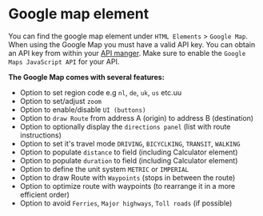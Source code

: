 # Google map element

You can find the google map element under `HTML Elements` > `Google Map`. When using the Google Map you must have a valid API key. You can obtain an API key from within your [API manger](https://console.developers.google.com/). Make sure to enable the `Google Maps JavaScript API` for your API.

**The Google Map comes with several features:**

- Option to set region code e.g `nl`, `de`, `uk`, `us` etc.uu
- Option to set/adjust `zoom`
- Option to enable/disable `UI (buttons)`
- Option to `draw Route` from address A (origin) to address B (destination)
- Option to optionally display the `directions panel` (list with route instructions)
- Option to set it's travel mode `DRIVING`, `BICYCLKING`, `TRANSIT`, `WALKING`
- Option to populate `distance` to field (including Calculator element)
- Option to populate `duration` to field (including Calculator element)
- Option to define the unit system `METRIC` or `IMPERIAL`
- Option to draw Route with `Waypoints` (stops in between the route)
- Option to optimize route with waypoints (to rearrange it in a more efficient order)
- Option to avoid `Ferries`, `Major highways`, `Toll roads` (if possible)

